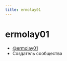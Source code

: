```yaml
---
title: ermolay01
---
```


# ermolay01

- [@ermolay01](https://t.me/ermolay01/)
- Создатель сообщества
